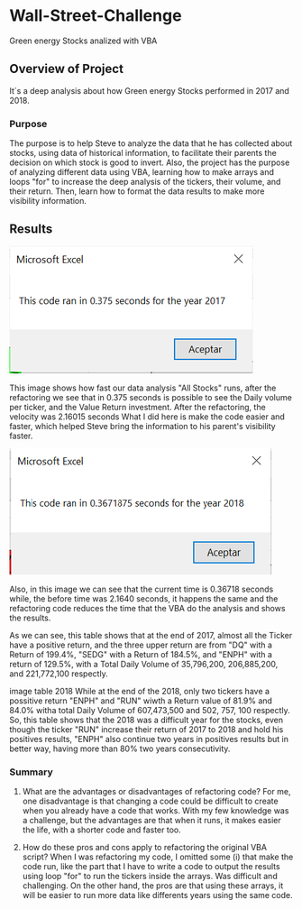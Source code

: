 # Wall-Street-Challenge
Green energy Stocks analized with VBA

## Overview of Project 
It´s a deep analysis about how Green energy Stocks performed in 2017 and 2018.

### Purpose 
The purpose is to help Steve to analyze the data that he has collected about stocks, using data of historical information, to facilitate their parents the decision on which stock is good to invert. Also, the project has the purpose of analyzing different data using VBA, learning how to make arrays and loops "for" to increase the deep analysis of the tickers, their volume, and their return. Then, learn how to format the data results to make more visibility information.

## Results 
![VBA_Challenge_2017](VBA_Challenge_2017.png)

This image shows how fast our data analysis "All Stocks" runs, after the refactoring we see that in 0.375 seconds is possible to see the Daily volume per ticker, and the Value Return investment. After the refactoring, the velocity was 2.16015 seconds What I did here is make the code easier and faster, which helped Steve bring the information to his parent's visibility faster. 

![VBA_Challenge_2018](VBA_Challenge_2018.png)

Also, in this image we can see that the current time is 0.36718 seconds while, the before time was 2.1640 seconds, it happens the same and the refactoring code reduces the time that the VBA do the analysis and shows the results.


As we can see, this table shows that at the end of 2017, almost all the Ticker have a positive return, and the three upper return are from "DQ" with a Return of 199.4%, "SEDG" with a  Return  of 184.5%, and "ENPH" with a return of 129.5%, with a Total Daily Volume of 35,796,200,  206,885,200,  and 221,772,100 respectly. 

image table 2018
While at the end of the 2018, only two tickers have a possitive return "ENPH" and "RUN" wiwth a Return value of 81.9% and 84.0% witha total Daily Volume of 607,473,500 and 502, 757, 100 respectly. 
So, this table shows that the 2018 was a difficult year for the stocks, even though the ticker "RUN" increase their return of 2017 to 2018 and hold his positives results, "ENPH" also continue two years in positives results but in better way, having more than 80% two years consecutivity.  

### Summary

1. What are the advantages or disadvantages of refactoring code?
For me, one disadvantage is that changing a code could be difficult to create when you already have a code that works. With my few knowledge was a challenge, but the advantages are that when it runs, it makes easier the life, with a shorter code and faster too. 

2. How do these pros and cons apply to refactoring the original VBA script?
When I was refactoring my code, I omitted some (i) that make the code run, like the part that I have to write a code to output the results using loop "for" to run the tickers inside the arrays. Was difficult and challenging.
On the other hand, the pros are that using these arrays, it will be easier to run more data like differents years using the same code.  

